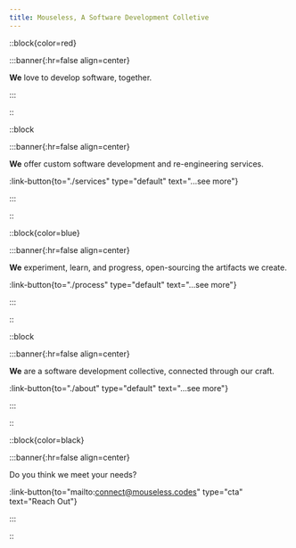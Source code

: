 ```yaml
---
title: Mouseless, A Software Development Colletive
---
```


::block{color=red}

:::banner{:hr=false align=center}

**We** love to develop software, together.

:::

::

::block

:::banner{:hr=false align=center}

**We** offer custom software development and re-engineering services.

:link-button{to="./services" type="default" text="...see more"}

:::

::

::block{color=blue}

:::banner{:hr=false align=center}

**We** experiment, learn, and progress, open-sourcing the artifacts we create.

:link-button{to="./process" type="default" text="...see more"}

:::

::

::block

:::banner{:hr=false align=center}

**We** are a software development collective, connected through our craft.

:link-button{to="./about" type="default" text="...see more"}

:::

::

::block{color=black}

:::banner{:hr=false align=center}

Do you think we meet your needs?

:link-button{to="mailto:connect@mouseless.codes" type="cta" text="Reach Out"}

:::

::
